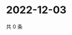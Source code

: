 # 2022-12-03

共 0 条

<!-- BEGIN WEIBO -->
<!-- 最后更新时间 Sat Dec 03 2022 02:16:51 GMT+0800 (China Standard Time) -->

<!-- END WEIBO -->
